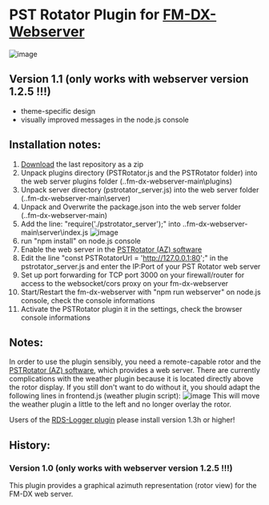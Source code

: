 # PST Rotator Plugin for [FM-DX-Webserver](https://github.com/NoobishSVK/fm-dx-webserver)

![image](https://github.com/user-attachments/assets/0252e07c-fa2b-41a9-a1ea-e44aa49f1cf3)



## Version 1.1 (only works with webserver version 1.2.5 !!!)

- theme-specific design
- visually improved messages in the node.js console

## Installation notes:

1. [Download]([https://github.com/Highpoint2000/PSTRotator/releases]) the last repository as a zip
3. Unpack plugins directory (PSTRotator.js and the PSTRotator folder) into the web server plugins folder (..fm-dx-webserver-main\plugins)
4. Unpack server directory (pstrotator_server.js) into the web server folder (..fm-dx-webserver-main\server)
5. Unpack and Overwrite the package.json into the web server folder (..fm-dx-webserver-main)
6. Add the line: "require('./pstrotator_server');" into ..fm-dx-webserver-main\server\index.js 
   ![image](https://github.com/user-attachments/assets/d0336049-5dfa-4238-9d25-506c3188e6f1)
7. run "npm install" on node.js console
8. Enable the web server in the [PSTRotator (AZ) software](https://www.pstrotator.com/)
9. Edit the line "const PSTRotatorUrl = 'http://127.0.0.1:80';" in the pstrotator_server.js and enter the IP:Port of your PST Rotator web server
10. Set up port forwarding for TCP port 3000 on your firewall/router for access to the websocket/cors proxy on your fm-dx-webserver
11. Start/Restart the fm-dx-webserver with "npm run webserver" on node.js console, check the console informations
12. Activate the PSTRotator plugin it in the settings, check the browser console informations 

## Notes: 

In order to use the plugin sensibly, you need a remote-capable rotor and the [PSTRotator (AZ) software](https://www.pstrotator.com/), which provides a web server. There are currently complications with the weather plugin because it is located directly above the rotor display. If you still don't want to do without it, you should adapt the following lines in frontend.js (weather plugin script):
![image](https://github.com/user-attachments/assets/7e27a78f-cc59-4d1e-9a0b-cc93a6a18139)
This will move the weather plugin a little to the left and no longer overlay the rotor.

Users of the [RDS-Logger plugin](https://github.com/Highpoint2000/webserver-logger) please install version 1.3h or higher!

## History: 

### Version 1.0 (only works with webserver version 1.2.5 !!!)

This plugin provides a graphical azimuth representation (rotor view) for the FM-DX web server.
